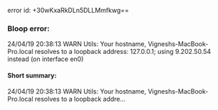 error id: +30wKxaRkDLn5DLLMmfkwg==
### Bloop error:

24/04/19 20:38:13 WARN Utils: Your hostname, Vigneshs-MacBook-Pro.local resolves to a loopback address: 127.0.0.1; using 9.202.50.54 instead (on interface en0)
#### Short summary: 

24/04/19 20:38:13 WARN Utils: Your hostname, Vigneshs-MacBook-Pro.local resolves to a loopback addre...